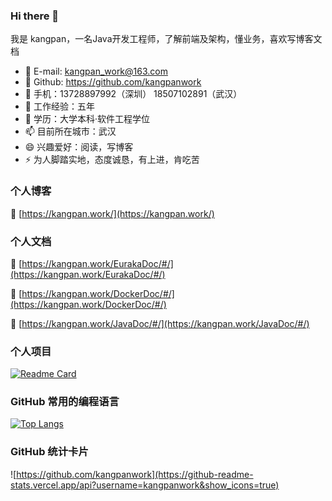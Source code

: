 ### Hi there 👋
我是 kangpan，一名Java开发工程师，了解前端及架构，懂业务，喜欢写博客文档

- 🔭 E-mail: kangpan_work@163.com
- 🌱 Github: https://github.com/kangpanwork
- 👯 手机：13728897992（深圳） 18507102891（武汉）
- 🤔 工作经验：五年
- 💬 学历：大学本科·软件工程学位
- 📫 目前所在城市：武汉
- 😄 兴趣爱好：阅读，写博客
- ⚡ 为人脚踏实地，态度诚恳，有上进，肯吃苦

### 个人博客

🔭 [https://kangpan.work/](https://kangpan.work/)

### 个人文档

🔭 [https://kangpan.work/EurakaDoc/#/](https://kangpan.work/EurakaDoc/#/)

🔭 [https://kangpan.work/DockerDoc/#/](https://kangpan.work/DockerDoc/#/)

🔭 [https://kangpan.work/JavaDoc/#/](https://kangpan.work/JavaDoc/#/)



### 个人项目
[![Readme Card](https://github-readme-stats.vercel.app/api/pin/?username=kangpanwork&repo=kangpanwork.github.io)](https://github.com/kangpanwork/kangpanwork.github.io.git)


### GitHub 常用的编程语言
[![Top Langs](https://github-readme-stats.vercel.app/api/top-langs/?username=kangpanwork&layout=compact)](https://github.com/kangpanwork/kangpanwork.github.io.git)

### GitHub 统计卡片
![https://github.com/kangpanwork](https://github-readme-stats.vercel.app/api?username=kangpanwork&show_icons=true)
